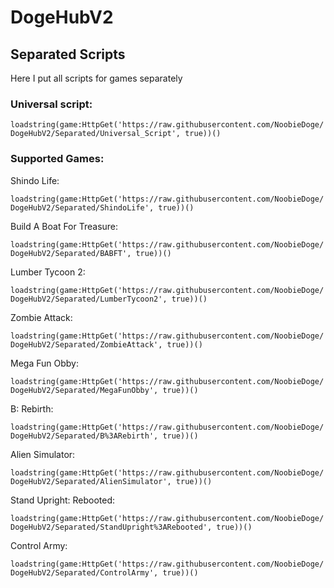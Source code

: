 # DogeHubV2

## Separated Scripts

Here I put all scripts for games separately

  ### Universal script: 
  ```loadstring(game:HttpGet('https://raw.githubusercontent.com/NoobieDoge/DogeHubV2/Separated/Universal_Script', true))()```

  ### Supported Games:

  Shindo Life:
  
  ```loadstring(game:HttpGet('https://raw.githubusercontent.com/NoobieDoge/DogeHubV2/Separated/ShindoLife', true))()```

  Build A Boat For Treasure:
  
  ```loadstring(game:HttpGet('https://raw.githubusercontent.com/NoobieDoge/DogeHubV2/Separated/BABFT', true))()```
  
  Lumber Tycoon 2:
  
  ```loadstring(game:HttpGet('https://raw.githubusercontent.com/NoobieDoge/DogeHubV2/Separated/LumberTycoon2', true))()```
  
  Zombie Attack:
  
  ```loadstring(game:HttpGet('https://raw.githubusercontent.com/NoobieDoge/DogeHubV2/Separated/ZombieAttack', true))()```
  
  Mega Fun Obby:
  
  ```loadstring(game:HttpGet('https://raw.githubusercontent.com/NoobieDoge/DogeHubV2/Separated/MegaFunObby', true))()```
  
  B: Rebirth:
  
  ```loadstring(game:HttpGet('https://raw.githubusercontent.com/NoobieDoge/DogeHubV2/Separated/B%3ARebirth', true))()```
  
  Alien Simulator:
  
  ```loadstring(game:HttpGet('https://raw.githubusercontent.com/NoobieDoge/DogeHubV2/Separated/AlienSimulator', true))()```
  
  Stand Upright: Rebooted:
  
  ```loadstring(game:HttpGet('https://raw.githubusercontent.com/NoobieDoge/DogeHubV2/Separated/StandUpright%3ARebooted', true))()```
  
  Control Army:
  
  ```loadstring(game:HttpGet('https://raw.githubusercontent.com/NoobieDoge/DogeHubV2/Separated/ControlArmy', true))()```
  
